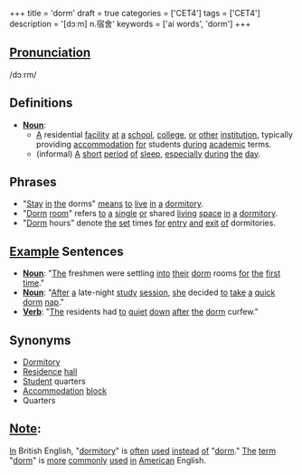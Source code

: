 +++
title = 'dorm'
draft = true
categories = ['CET4']
tags = ['CET4']
description = '[dɔːm] n.宿舍'
keywords = ['ai words', 'dorm']
+++

## [Pronunciation](/en/post/pronunciation/)
/dɔːrm/

## Definitions
- **[Noun](/en/post/noun/)**: 
   - [A](/en/post/a/) residential [facility](/en/post/facility/) [at](/en/post/at/) [a](/en/post/a/) [school](/en/post/school/), [college](/en/post/college/), [or](/en/post/or/) [other](/en/post/other/) [institution](/en/post/institution/), typically providing [accommodation](/en/post/accommodation/) [for](/en/post/for/) students [during](/en/post/during/) [academic](/en/post/academic/) terms.
   - (informal) [A](/en/post/a/) [short](/en/post/short/) [period](/en/post/period/) [of](/en/post/of/) [sleep](/en/post/sleep/), [especially](/en/post/especially/) [during](/en/post/during/) [the](/en/post/the/) [day](/en/post/day/).

## Phrases
- "[Stay](/en/post/stay/) [in](/en/post/in/) [the](/en/post/the/) dorms" [means](/en/post/means/) [to](/en/post/to/) [live](/en/post/live/) [in](/en/post/in/) [a](/en/post/a/) [dormitory](/en/post/dormitory/).
- "[Dorm](/en/post/dorm/) [room](/en/post/room/)" refers [to](/en/post/to/) [a](/en/post/a/) [single](/en/post/single/) [or](/en/post/or/) shared [living](/en/post/living/) [space](/en/post/space/) [in](/en/post/in/) [a](/en/post/a/) [dormitory](/en/post/dormitory/).
- "[Dorm](/en/post/dorm/) hours" denote [the](/en/post/the/) [set](/en/post/set/) times [for](/en/post/for/) [entry](/en/post/entry/) [and](/en/post/and/) [exit](/en/post/exit/) [of](/en/post/of/) dormitories.

## [Example](/en/post/example/) Sentences
- **[Noun](/en/post/noun/)**: "[The](/en/post/the/) freshmen were settling [into](/en/post/into/) [their](/en/post/their/) [dorm](/en/post/dorm/) rooms [for](/en/post/for/) [the](/en/post/the/) [first](/en/post/first/) [time](/en/post/time/)."
- **[Noun](/en/post/noun/)**: "[After](/en/post/after/) [a](/en/post/a/) late-night [study](/en/post/study/) [session](/en/post/session/), [she](/en/post/she/) decided [to](/en/post/to/) [take](/en/post/take/) [a](/en/post/a/) [quick](/en/post/quick/) [dorm](/en/post/dorm/) [nap](/en/post/nap/)."
- **[Verb](/en/post/verb/)**: "[The](/en/post/the/) residents had [to](/en/post/to/) [quiet](/en/post/quiet/) [down](/en/post/down/) [after](/en/post/after/) [the](/en/post/the/) [dorm](/en/post/dorm/) curfew."

## Synonyms
- [Dormitory](/en/post/dormitory/)
- [Residence](/en/post/residence/) [hall](/en/post/hall/)
- [Student](/en/post/student/) quarters
- [Accommodation](/en/post/accommodation/) [block](/en/post/block/)
- Quarters

## [Note](/en/post/note/):
[In](/en/post/in/) British English, "[dormitory](/en/post/dormitory/)" is [often](/en/post/often/) [used](/en/post/used/) [instead](/en/post/instead/) [of](/en/post/of/) "[dorm](/en/post/dorm/)." [The](/en/post/the/) [term](/en/post/term/) "[dorm](/en/post/dorm/)" is [more](/en/post/more/) [commonly](/en/post/commonly/) [used](/en/post/used/) [in](/en/post/in/) [American](/en/post/american/) English.
